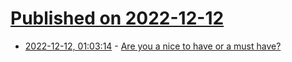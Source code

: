 # [Published on 2022-12-12](index.md)

* [2022-12-12, 01:03:14](https://news.ycombinator.com/item?id=33949568) - [Are you a nice to have or a must have?](https://www.yannickoswald.com/post/are-you-a-nice-to-have-or-must-have)
